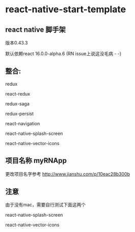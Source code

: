 # react-native-start-template

## react native 脚手架

版本0.43.3

默认依赖react 16.0.0-alpha.6 (RN issue上说这没毛病 - -)


## 整合:

  redux

  react-redux

  redux-saga

  redux-persist

  react-navigation

  react-native-splash-screen

  react-native-vector-icons


## 项目名称 myRNApp
更改项目名字参考 http://www.jianshu.com/p/10eac28b300b

## 注意
由于没有mac，需要自行测试下面这两个

react-native-splash-screen

react-native-vector-icons

